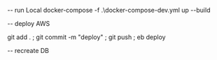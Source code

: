 -- run Local
 docker-compose -f .\docker-compose-dev.yml up --build


-- deploy AWS

  git add .  ;
  git commit -m "deploy"  ;
  git push ; eb deploy


-- recreate DB